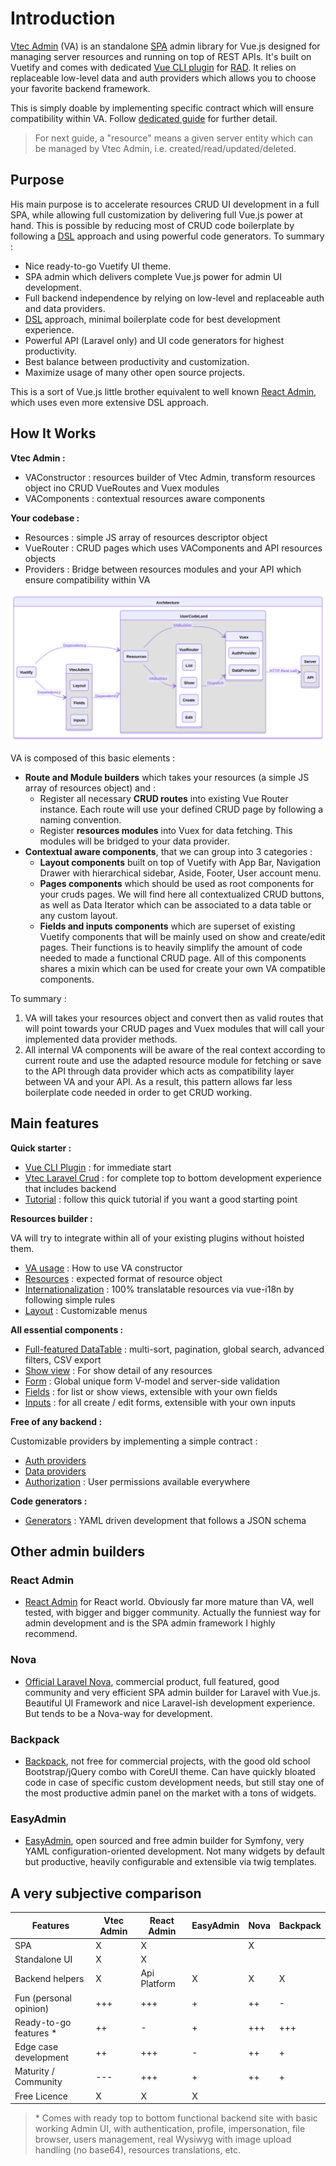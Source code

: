 # Introduction

[Vtec Admin](https://npm.okami101.io/-/web/detail/vtec-admin) (VA) is an standalone [SPA](https://en.wikipedia.org/wiki/Single-page_application) admin library for Vue.js designed for managing server resources and running on top of REST APIs. It's built on Vuetify and comes with dedicated [Vue CLI plugin](https://npm.okami101.io/-/web/detail/vue-cli-plugin-vtec-admin) for [RAD](https://en.wikipedia.org/wiki/Rapid_application_development). It relies on replaceable low-level data and auth providers which allows you to choose your favorite backend framework.

This is simply doable by implementing specific contract which will ensure compatibility within VA. Follow [dedicated guide](data-providers.md) for further detail.

> For next guide, a "resource" means a given server entity which can be managed by Vtec Admin, i.e. created/read/updated/deleted.

## Purpose

His main purpose is to accelerate resources CRUD UI development in a full SPA, while allowing full customization by delivering full Vue.js power at hand. This is possible by reducing most of CRUD code boilerplate by following a [DSL](https://en.wikipedia.org/wiki/Domain-specific_language) approach and using powerful code generators. To summary :

* Nice ready-to-go Vuetify UI theme.
* SPA admin which delivers complete Vue.js power for admin UI development.
* Full backend independence by relying on low-level and replaceable auth and data providers.
* [DSL](https://en.wikipedia.org/wiki/Domain-specific_language) approach, minimal boilerplate code for best development experience.
* Powerful API (Laravel only) and UI code generators for highest productivity.
* Best balance between productivity and customization.
* Maximize usage of many other open source projects.

This is a sort of Vue.js little brother equivalent to well known [React Admin](https://github.com/marmelab/react-admin/), which uses even more extensive DSL approach.

## How It Works

**Vtec Admin :**

* VAConstructor : resources builder of Vtec Admin, transform resources object ino CRUD VueRoutes and Vuex modules
* VAComponents : contextual resources aware components

**Your codebase :**

* Resources : simple JS array of resources descriptor object
* VueRouter : CRUD pages which uses VAComponents and API resources objects
* Providers : Bridge between resources modules and your API which ensure compatibility within VA

![Architecture](/diagrams/architecture.svg)

VA is composed of this basic elements :

* **Route and Module builders** which takes your resources (a simple JS array of resources object) and :
  * Register all necessary **CRUD routes** into existing Vue Router instance. Each route will use your defined CRUD page by following a naming convention.
  * Register **resources modules** into Vuex for data fetching. This modules will be bridged to your data provider.
* **Contextual aware components**, that we can group into 3 categories :
  * **Layout components** built on top of Vuetify with App Bar, Navigation Drawer with hierarchical sidebar, Aside, Footer, User account menu.
  * **Pages components** which should be used as root components for your cruds pages. We will find here all contextualized CRUD buttons, as well as Data Iterator which can be associated to a data table or any custom layout.
  * **Fields and inputs components** which are superset of existing Vuetify components that will be mainly used on show and create/edit pages. Their functions is to heavily simplify the amount of code needed to made a functional CRUD page. All of this components shares a mixin which can be used for create your own VA compatible components.

To summary :

1. VA will takes your resources object and convert then as valid routes that will point towards your CRUD pages and Vuex modules that will call your implemented data provider methods.
2. All internal VA components will be aware of the real context according to current route and use the adapted resource module for fetching or save to the API through data provider which acts as compatibility layer between VA and your API. As a result, this pattern allows far less boilerplate code needed in order to get CRUD working.

## Main features

**Quick starter :**

* [Vue CLI Plugin](getting-started.md) : for immediate start
* [Vtec Laravel Crud](laravel.md) : for complete top to bottom development experience that includes backend
* [Tutorial](tutorial.md) : follow this quick tutorial if you want a good starting point

**Resources builder :**

VA will try to integrate within all of your existing plugins without hoisted them.

* [VA usage](admin.md) : How to use VA constructor
* [Resources](resources.md) : expected format of resource object
* [Internationalization](i18n.md) : 100% translatable resources via vue-i18n by following simple rules
* [Layout](crud/layout.md) : Customizable menus

**All essential components :**

* [Full-featured DataTable](crud/list.md) : multi-sort, pagination, global search, advanced filters, CSV export
* [Show view](crud/show.md) : For show detail of any resources
* [Form](crud/form.md) : Global unique form V-model and server-side validation
* [Fields](components/fields.md) : for list or show views, extensible with your own fields
* [Inputs](components/inputs.md) : for all create / edit forms, extensible with your own inputs

**Free of any backend :**

Customizable providers by implementing a simple contract :

* [Auth providers](authentication.md)
* [Data providers](data-providers.md)
* [Authorization](authorization.md) : User permissions available everywhere

**Code generators :**

* [Generators](generators.md) : YAML driven development that follows a JSON schema

## Other admin builders

### React Admin

* [React Admin](https://github.com/marmelab/react-admin/) for React world. Obviously far more mature than VA, well tested, with bigger and bigger community. Actually the funniest way for admin development and is the SPA admin framework I highly recommend.

### Nova

* [Official Laravel Nova](https://nova.laravel.com/), commercial product, full featured, good community and very efficient SPA admin builder for Laravel with Vue.js. Beautiful UI Framework and nice Laravel-ish development experience. But tends to be a Nova-way for development.

### Backpack

* [Backpack](https://backpackforlaravel.com/), not free for commercial projects, with the good old school Bootstrap/jQuery combo with CoreUI theme. Can have quickly bloated code in case of specific custom development needs, but still stay one of the most productive admin panel on the market with a tons of widgets.

### EasyAdmin

* [EasyAdmin](https://github.com/EasyCorp/EasyAdminBundle), open sourced and free admin builder for Symfony, very YAML configuration-oriented development. Not many widgets by default but productive, heavily configurable and extensible via twig templates.

## A very subjective comparison

| Features               | Vtec Admin | React Admin  | EasyAdmin | Nova | Backpack |
| ---------------------- | ---------- | ------------ | --------- | ---- | -------- |
| SPA                    | X          | X            |           | X    |          |
| Standalone UI          | X          | X            |           |      |          |
| Backend helpers        | X          | Api Platform | X         | X    | X        |
| Fun (personal opinion) | +++        | +++          | +         | ++   | -        |
| Ready-to-go features * | ++         | -            | +         | +++  | +++      |
| Edge case development  | ++         | +++          | -         | ++   | +        |
| Maturity / Community   | ---        | +++          | +         | ++   | +        |
| Free Licence           | X          | X            | X         |      |          |

> \* Comes with ready top to bottom functional backend site with basic working Admin UI, with authentication, profile, impersonation, file browser, users management, real Wysiwyg with image upload handling (no base64), resources translations, etc.
